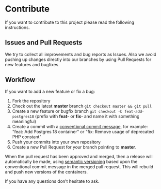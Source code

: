 # Contribute

If you want to contribute to this project please read the following instructions.

## Issues and Pull Requests

We try to collect all improvements and bug reports as Issues. Also we avoid pushing up changes directly into our branches by using Pull Requests for new features and bugfixes.

## Workflow

If you want to add a new feature or fix a bug:

1. Fork the repository
2. Check out the latest **master** branch `git checkout master && git pull` 
3. Create a new feature or bugfix branch `git checkout -b feat-add-postgres18` (prefix with **feat**- or **fix**- and name it with something meaningful)
4. Create a commit with a [conventional commit message](https://www.conventionalcommits.org), for example: "feat: Add Postgres 18 container" or "fix: Remove usage of deprecated PHP constant"
5. Push your commits into your own repository
6. Create a new Pull Request for your branch pointing to **master**.

When the pull request has been approved and merged, then a release will automatically be made,
using [semantic versioning](https://semver.org/) based upon the conventional commit message in the merged pull request.
This will rebuild and push new versions of the containers.

If you have any questions don't hesitate to ask.
